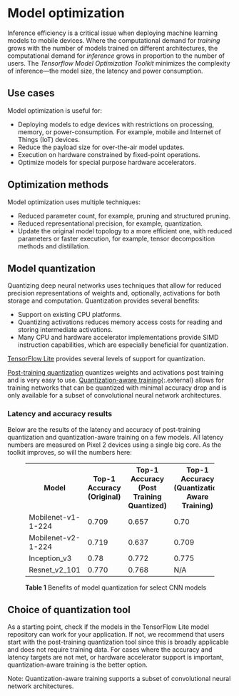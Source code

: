 # Model optimization

Inference efficiency is a critical issue when deploying machine learning models to mobile devices. Where the computational demand for *training* grows with the number of models trained on different architectures, the computational demand for *inference* grows in proportion to the number of users. The *Tensorflow Model Optimization Toolkit* minimizes the complexity of inference—the model size, the latency and power consumption.

## Use cases

Model optimization is useful for:

* Deploying models to edge devices with restrictions on processing, memory, or power-consumption. For example, mobile and Internet of Things (IoT) devices.
* Reduce the payload size for over-the-air model updates.
* Execution on hardware constrained by fixed-point operations.
* Optimize models for special purpose hardware accelerators.


## Optimization methods

Model optimization uses multiple techniques:

* Reduced parameter count, for example, pruning and structured pruning.
* Reduced representational precision, for example, quantization.
* Update the original model topology to a more efficient one, with reduced parameters or faster execution, for example, tensor decomposition methods and distillation.

## Model quantization

Quantizing deep neural networks uses techniques that allow for reduced precision representations of weights and, optionally, activations for both storage and computation. Quantization provides several benefits:

* Support on existing CPU platforms.
* Quantizing activations reduces memory access costs for reading and storing intermediate activations.
* Many CPU and hardware accelerator implementations provide SIMD instruction capabilities, which are especially beneficial for quantization.

[TensorFlow Lite](../lite) provides several levels of support for quantization.

[Post-training quantization](post_training_quantization.md) quantizes weights and activations post training and is very easy to use. [Quantization-aware training](https://github.com/tensorflow/tensorflow/blob/master/tensorflow/contrib/quantize/README.md){:.external} allows for training networks that can be quantized with minimal accuracy drop and is only available for a subset of convolutional neural network architectures.

### Latency and accuracy results

Below are the results of the latency and accuracy of post-training quantization and quantization-aware training on a few models. All latency numbers are measured on Pixel&nbsp;2 devices using a single big core. As the toolkit improves, so will the numbers here:

<figure>
  <table>
    <tr>
      <th>Model</th>
      <th>Top-1 Accuracy (Original) </th>
      <th>Top-1 Accuracy (Post Training Quantized) </th>
      <th>Top-1 Accuracy (Quantization Aware Training) </th>
      <th>Latency (Original) (ms) </th>
      <th>Latency (Post Training Quantized) (ms) </th>
      <th>Latency (Quantization Aware Training) (ms) </th>
      <th> Size (Original) (MB)</th>
      <th> Size (Optimized) (MB)</th>
    </tr>
    <tr><td>Mobilenet-v1-1-224</td><td>0.709</td><td>0.657</td><td>0.70</td>
      <td>180</td><td>145</td><td>80.2</td><td>16.9</td><td>4.3</td></tr>
    <tr><td>Mobilenet-v2-1-224</td><td>0.719</td><td>0.637</td><td>0.709</td>
      <td>117</td><td>121</td><td>80.3</td><td>14</td><td>3.6</td></tr>
   <tr><td>Inception_v3</td><td>0.78</td><td>0.772</td><td>0.775</td>
      <td>1585</td><td>1187</td><td>637</td><td>95.7</td><td>23.9</td></tr>
   <tr><td>Resnet_v2_101</td><td>0.770</td><td>0.768</td><td>N/A</td>
      <td>3973</td><td>2868</td><td>N/A</td><td>178.3</td><td>44.9</td></tr>
 </table>
  <figcaption>
    <b>Table 1</b> Benefits of model quantization for select CNN models
  </figcaption>
</figure>

## Choice of quantization tool

As a starting point, check if the models in the TensorFlow Lite model repository can work for your application. If not, we recommend that users start with the post-training quantization tool since this is broadly applicable and does not require training data. For cases where the accuracy and latency targets are not met, or hardware accelerator support is important, quantization-aware training is the better option.
 
Note: Quantization-aware training supports a subset of convolutional neural network architectures.

